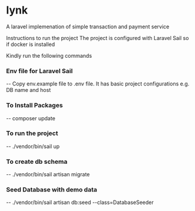 # lynk
A laravel implemenation of simple transaction and payment service

Instructions to run the project
The project is configured with Laravel Sail
so if docker is installed

Kindly run the following commands

### Env file for Laravel Sail
-- Copy env.example file to .env file. It has basic project configurations e.g. DB name and host

### To Install Packages
-- composer update

### To run the project
-- ./vendor/bin/sail up
### To create db schema
-- ./vendor/bin/sail artisan migrate
### Seed Database with demo data
-- ./vendor/bin/sail artisan db:seed --class=DatabaseSeeder
